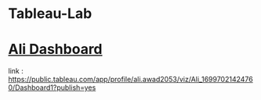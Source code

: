 # Tableau-Lab

# <a href="https://public.tableau.com/app/profile/ali.awad2053/viz/Ali_16997021424760/Dashboard1?publish=yes">Ali Dashboard</a>

link : https://public.tableau.com/app/profile/ali.awad2053/viz/Ali_16997021424760/Dashboard1?publish=yes